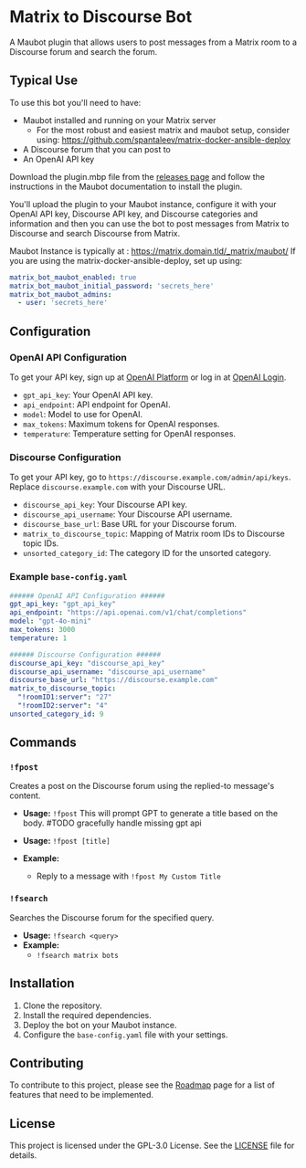 # Matrix to Discourse Bot

A Maubot plugin that allows users to post messages from a Matrix room to a Discourse forum and search the forum.


## Typical Use
To use this bot you'll need to have:
- Maubot installed and running on your Matrix server
  - For the most robust and easiest matrix and maubot setup, consider using: https://github.com/spantaleev/matrix-docker-ansible-deploy
- A Discourse forum that you can post to
- An OpenAI API key

Download the plugin.mbp file from the [releases page](https://github.com/gitayam/matrix-to-discourse/releases/latest) and follow the instructions in the Maubot documentation to install the plugin.

You'll upload the plugin to your Maubot instance, configure it with your OpenAI API key, Discourse API key, and Discourse categories and information and then you can use the bot to post messages from Matrix to Discourse and search Discourse from Matrix.

Maubot Instance is typically at : https://matrix.domain.tld/_matrix/maubot/
If you are using the matrix-docker-ansible-deploy, set up using:
```yml
matrix_bot_maubot_enabled: true
matrix_bot_maubot_initial_password: 'secrets_here'
matrix_bot_maubot_admins:
  - user: 'secrets_here'
```

## Configuration

### OpenAI API Configuration

To get your API key, sign up at [OpenAI Platform](https://platform.openai.com/signup) or log in at [OpenAI Login](https://platform.openai.com/login).

- `gpt_api_key`: Your OpenAI API key.
- `api_endpoint`: API endpoint for OpenAI.
- `model`: Model to use for OpenAI.
- `max_tokens`: Maximum tokens for OpenAI responses.
- `temperature`: Temperature setting for OpenAI responses.

### Discourse Configuration

To get your API key, go to `https://discourse.example.com/admin/api/keys`. Replace `discourse.example.com` with your Discourse URL.

- `discourse_api_key`: Your Discourse API key.
- `discourse_api_username`: Your Discourse API username.
- `discourse_base_url`: Base URL for your Discourse forum.
- `matrix_to_discourse_topic`: Mapping of Matrix room IDs to Discourse topic IDs.
- `unsorted_category_id`: The category ID for the unsorted category.

### Example `base-config.yaml`

```yaml
###### OpenAI API Configuration ######
gpt_api_key: "gpt_api_key"
api_endpoint: "https://api.openai.com/v1/chat/completions"
model: "gpt-4o-mini"
max_tokens: 3000
temperature: 1

###### Discourse Configuration ######
discourse_api_key: "discourse_api_key"
discourse_api_username: "discourse_api_username"
discourse_base_url: "https://discourse.example.com"
matrix_to_discourse_topic:
  "!roomID1:server": "27"
  "!roomID2:server": "4"
unsorted_category_id: 9
```

## Commands

### `!fpost`

Creates a post on the Discourse forum using the replied-to message's content.
- **Usage:** `!fpost` 
This will prompt GPT to generate a title based on the body. 
#TODO gracefully handle missing gpt api

- **Usage:** `!fpost [title]`
- **Example:**
  - Reply to a message with `!fpost My Custom Title`

### `!fsearch`

Searches the Discourse forum for the specified query.

- **Usage:** `!fsearch <query>`
- **Example:**
  - `!fsearch matrix bots`

## Installation

1. Clone the repository.
2. Install the required dependencies.
3. Deploy the bot on your Maubot instance.
4. Configure the `base-config.yaml` file with your settings.

## Contributing
To contribute to this project, please see the [Roadmap](./ROADMAP.md) page for a list of features that need to be implemented.
## License

This project is licensed under the GPL-3.0 License. See the [LICENSE](./LICENSE) file for details.
